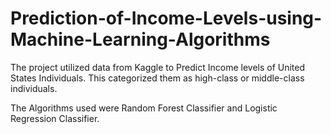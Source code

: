 # Prediction-of-Income-Levels-using-Machine-Learning-Algorithms

The project utilized data from Kaggle to Predict Income levels of United States Individuals. This categorized them as high-class or middle-class individuals.

The Algorithms used were Random Forest Classifier and Logistic Regression Classifier.
